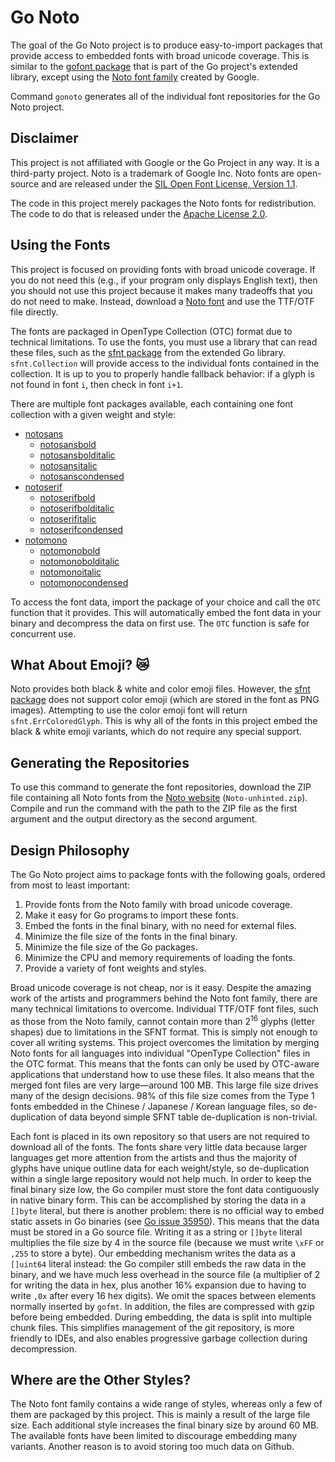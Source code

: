 # Go Noto

The goal of the Go Noto project is to produce easy-to-import packages that
provide access to embedded fonts with broad unicode coverage. This is similar
to the [gofont package](https://pkg.go.dev/golang.org/x/image/font/gofont)
that is part of the Go project's extended library, except using the
[Noto font family](https://www.google.com/get/noto/) created by Google.

Command `gonoto` generates all of the individual font repositories for the
Go Noto project.

## Disclaimer
This project is not affiliated with Google or the Go Project in any way. It is
a third-party project. Noto is a trademark of Google Inc. Noto fonts are
open-source and are released under the
[SIL Open Font License, Version 1.1](http://scripts.sil.org/cms/scripts/page.php?site_id=nrsi&id=OFL).

The code in this project merely packages the Noto fonts for redistribution.
The code to do that is released under the
[Apache License 2.0](https://www.apache.org/licenses/LICENSE-2.0).

## Using the Fonts
This project is focused on providing fonts with broad unicode coverage. If you
do not need this (e.g., if your program only displays English text), then you
should not use this project because it makes many tradeoffs that you do not
need to make. Instead, download a [Noto font](https://www.google.com/get/noto/)
and use the TTF/OTF file directly.

The fonts are packaged in OpenType Collection (OTC) format due to technical
limitations. To use the fonts, you must use a library that can read these
files, such as the
[sfnt package](https://pkg.go.dev/golang.org/x/image/font/sfnt) from the
extended Go library. `sfnt.Collection` will provide access to the individual
fonts contained in the collection. It is up to you to properly handle fallback
behavior: if a glyph is not found in font `i`, then check in font `i+1`.

There are multiple font packages available, each containing one font
collection with a given weight and style:

* [notosans](https://github.com/gonoto/notosans)
  * [notosansbold](https://github.com/gonoto/notosansbold)
  * [notosansbolditalic](https://github.com/gonoto/notosansbolditalic)
  * [notosansitalic](https://github.com/gonoto/notosansitalic)
  * [notosanscondensed](https://github.com/gonoto/notosanscondensed)
* [notoserif](https://github.com/gonoto/notoserif)
  * [notoserifbold](https://github.com/gonoto/notoserifbold)
  * [notoserifbolditalic](https://github.com/gonoto/notoserifbolditalic)
  * [notoserifitalic](https://github.com/gonoto/notoserifitalic)
  * [notoserifcondensed](https://github.com/gonoto/notoserifcondensed)
* [notomono](https://github.com/gonoto/notomono)
  * [notomonobold](https://github.com/gonoto/notomonobold)
  * [notomonobolditalic](https://github.com/gonoto/notomonobolditalic)
  * [notomonoitalic](https://github.com/gonoto/notomonoitalic)
  * [notomonocondensed](https://github.com/gonoto/notomonocondensed)

To access the font data, import the package of your choice and call the `OTC`
function that it provides. This will automatically embed the font data in your
binary and decompress the data on first use. The `OTC` function is safe for
concurrent use.

## What About Emoji? &#x1F63F;
Noto provides both black & white and color emoji files. However, the
[sfnt package](https://pkg.go.dev/golang.org/x/image/font/sfnt) does not
support color emoji (which are stored in the font as PNG images). Attempting
to use the color emoji font will return `sfnt.ErrColoredGlyph`. This is why
all of the fonts in this project embed the black & white emoji variants, which
do not require any special support.

## Generating the Repositories
To use this command to generate the font repositories, download the ZIP file
containing all Noto fonts from the
[Noto website](https://www.google.com/get/noto/) (`Noto-unhinted.zip`).
Compile and run the command with the path to the ZIP file as the first
argument and the output directory as the second argument.

## Design Philosophy
The Go Noto project aims to package fonts with the following goals, ordered
from most to least important:

1. Provide fonts from the Noto family with broad unicode coverage.
2. Make it easy for Go programs to import these fonts.
3. Embed the fonts in the final binary, with no need for external files.
4. Minimize the file size of the fonts in the final binary.
5. Minimize the file size of the Go packages.
6. Minimize the CPU and memory requirements of loading the fonts.
7. Provide a variety of font weights and styles.

Broad unicode coverage is not cheap, nor is it easy. Despite the amazing work
of the artists and programmers behind the Noto font family, there are many
technical limitations to overcome. Individual TTF/OTF font files, such as
those from the Noto family, cannot contain more than 2<sup>16</sup> glyphs
(letter shapes) due to limitations in the SFNT format. This is simply not
enough to cover all writing systems. This project overcomes the limitation by
merging Noto fonts for all languages into individual "OpenType Collection"
files in the OTC format. This means that the fonts can only be used by
OTC-aware applications that understand how to use these files. It also means
that the merged font files are very large&#x2014;around 100 MB. This large
file size drives many of the design decisions. 98% of this file size comes
from the Type 1 fonts embedded in the Chinese / Japanese / Korean language
files, so de-duplication of data beyond simple SFNT table de-duplication is
non-trivial.

Each font is placed in its own repository so that users are not required to
download all of the fonts. The fonts share very little data because larger
languages get more attention from the artists and thus the majority of glyphs
have unique outline data for each weight/style, so de-duplication within a
single large repository would not help much. In order to keep the final
binary size low, the Go compiler must store the font data contiguously in
native binary form. This can be accomplished by storing the data in a
`[]byte` literal, but there is another problem: there is no official way to
embed static assets in Go binaries (see
[Go issue 35950](https://github.com/golang/go/issues/35950)). This means that
the data must be stored in a Go source file. Writing it as a string or
`[]byte` literal multiplies the file size by 4 in the source file (because we
must write `\xFF` or `,255` to store a byte). Our embedding mechanism writes the
data as a `[]uint64` literal instead: the Go compiler still embeds the raw
data in the binary, and we have much less overhead in the source file (a
multiplier of 2 for writing the data in hex, plus another 16% expansion due to
having to write `,0x` after every 16 hex digits). We omit the spaces between
elements normally inserted by `gofmt`. In addition, the files are compressed
with gzip before being embedded. During embedding, the data is split into
multiple chunk files. This simplifies management of the git repository, is more
friendly to IDEs, and also enables progressive garbage collection during
decompression.

## Where are the Other Styles?
The Noto font family contains a wide range of styles, whereas only a few of
them are packaged by this project. This is mainly a result of the large file
size. Each additional style increases the final binary size by around 60 MB.
The available fonts have been limited to discourage embedding many variants.
Another reason is to avoid storing too much data on Github.